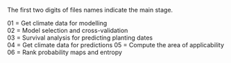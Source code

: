 The first two digits of files names indicate the main stage.

01 = Get climate data for modelling  
02 = Model selection and cross-validation  
03 = Survival analysis for predicting planting dates  
04 = Get climate data for predictions
05 = Compute the area of applicability
06 = Rank probability maps and entropy

